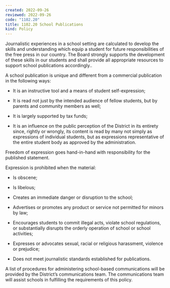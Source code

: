 ```yaml
---
created: 2022-09-26
reviewed: 2022-09-26
code: "1102.20"
title: 1102.20 School Publications
kind: Policy
---
```


Journalistic experiences in a school setting are calculated to develop the skills and understanding which equip a student for future responsibilities of the free press in our country. The Board strongly supports the development of these skills in our students and shall provide all appropriate resources to support school publications accordingly..

A school publication is unique and different from a commercial publication in the following ways:

- It is an instructive tool and a means of student self-expression;

- It is read not just by the intended audience of fellow students, but by parents and community members as well;

- It is largely supported by tax funds;

- It is an influence on the public perception of the District in its entirety since, rightly or wrongly, its content is read by many not simply as expressions of individual students, but as expressions representative of the entire student body as approved by the administration.

Freedom of expression goes hand-in-hand with responsibility for the published statement.

Expression is prohibited when the material:

- Is obscene;

- Is libelous;

- Creates an immediate danger or disruption to the school;

- Advertises or promotes any product or service not permitted for minors by law;

- Encourages students to commit illegal acts, violate school regulations, or substantially disrupts the orderly operation of school or school activities;

- Expresses or advocates sexual, racial or religious harassment, violence or prejudice;

- Does not meet journalistic standards established for publications.

A list of procedures for administering school-based communications will be provided by the District’s communications team. The communications team will assist schools in fulfilling the requirements of this policy.

